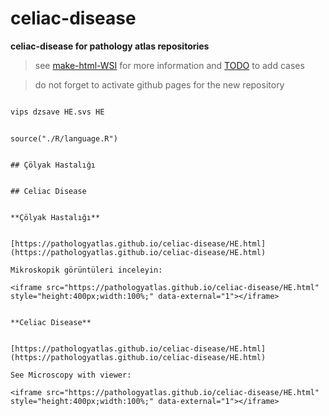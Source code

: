 # celiac-disease



**celiac-disease for pathology atlas repositories**




> see [make-html-WSI](https://github.com/pathologyatlas/make-html-WSI) for more information and [TODO](https://github.com/pathologyatlas/TODO) to add cases




> do not forget to activate github pages for the new repository




```zsh

vips dzsave HE.svs HE

```




```{r language celiac-disease, echo=FALSE, include=TRUE}

source("./R/language.R")

```




```{asis, echo = (language == "TR")}

## Çölyak Hastalığı

```




```{asis, echo = (language == "EN")}

## Celiac Disease

```




```{asis, echo = (language == "TR")}

**Çölyak Hastalığı**


[https://pathologyatlas.github.io/celiac-disease/HE.html](https://pathologyatlas.github.io/celiac-disease/HE.html)

Mikroskopik görüntüleri inceleyin:

<iframe src="https://pathologyatlas.github.io/celiac-disease/HE.html" style="height:400px;width:100%;" data-external="1"></iframe>

```




```{asis, echo = (language == "EN")}

**Celiac Disease**


[https://pathologyatlas.github.io/celiac-disease/HE.html](https://pathologyatlas.github.io/celiac-disease/HE.html)

See Microscopy with viewer: 

<iframe src="https://pathologyatlas.github.io/celiac-disease/HE.html" style="height:400px;width:100%;" data-external="1"></iframe>

```


